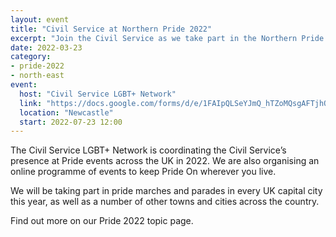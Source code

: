 ```yaml
---
layout: event
title: "Civil Service at Northern Pride 2022"
excerpt: "Join the Civil Service as we take part in the Northern Pride in Newcastle."
date: 2022-03-23
category: 
- pride-2022
- north-east
event:
  host: "Civil Service LGBT+ Network"
  link: "https://docs.google.com/forms/d/e/1FAIpQLSeYJmQ_hTZoMQsgAFTjhONCPNBYGJi0VUNCJYVt1r-NbWpw8Q/viewform?usp=sf_link"
  location: "Newcastle"
  start: 2022-07-23 12:00
---
```


The Civil Service LGBT+ Network is coordinating the Civil Service’s presence at Pride events across the UK in 2022. We are also organising an online programme of events to keep Pride On wherever you live.

We will be taking part in pride marches and parades in every UK capital city this year, as well as a number of other towns and cities across the country.

Find out more on our Pride 2022 topic page.
